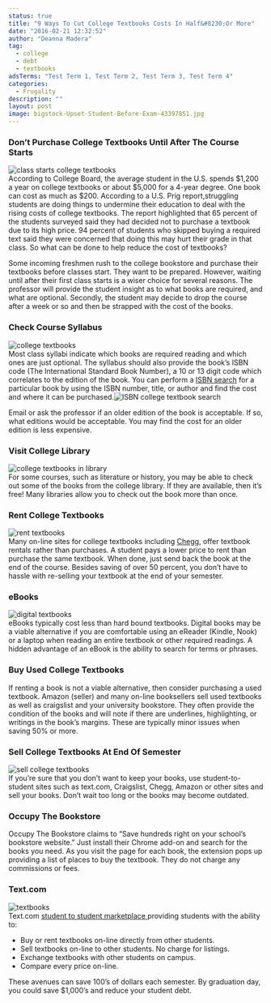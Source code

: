 ```yaml
---
status: true
title: "9 Ways To Cut College Textbooks Costs In Half&#8230;Or More"
date: "2016-02-21 12:32:52"
author: "Deanna Madera"
tag:
  - college
  - debt
  - textbooks
adsTerms: "Test Term 1, Test Term 2, Test Term 3, Test Term 4"
categories:
  - Frugality
description: ""
layout: post
image: bigstock-Upset-Student-Before-Exam-43397851.jpg
---
```


### Don’t Purchase College Textbooks Until After The Course Starts

![class starts college textbooks](/posts/bigstock-Students-In-Class-Paying-Atten-3917132.jpg)  
According to College Board, the average student in the U.S. spends $1,200 a year on college textbooks or about $5,000 for a 4-year degree. One book can cost as much as $200. According to a U.S. Prig report,struggling students are doing things to undermine their education to deal with the rising costs of college textbooks. The report highlighted that 65 percent of the students surveyed said they had decided not to purchase a textbook due to its high price. 94 percent of students who skipped buying a required text said they were concerned that doing this may hurt their grade in that class. So what can be done to help reduce the cost of textbooks?

Some incoming freshmen rush to the college bookstore and purchase their textbooks before classes start. They want to be prepared. However, waiting until after their first class starts is a wiser choice for several reasons. The professor will provide the student insight as to what books are required, and what are optional. Secondly, the student may decide to drop the course after a week or so and then be strapped with the cost of the books.

### Check Course Syllabus

![college textbooks](/posts/bigstock-Teacher-with-Course-Requiremen-81662462-951x1024.jpg)  
Most class syllabi indicate which books are required reading and which ones are just optional. The syllabus should also provide the book’s ISBN code (The International Standard Book Number), a 10 or 13 digit code which correlates to the edition of the book. You can perform a [ISBN search](https://www.isbnsearch.org/) for a particular book by using the ISBN number, title, or author and find the cost and where it can be purchased.![ISBN college textbook search](/posts/ISBN-lookup.jpg)

Email or ask the professor if an older edition of the book is acceptable. If so, what editions would be acceptable. You may find the cost for an older edition is less expensive.

### Visit College Library

![college textbooks in library](/posts/bigstock-people-knowledge-education-a-86349014.jpg)  
For some courses, such as literature or history, you may be able to check out some of the books from the college library. If they are available, then it’s free! Many libraries allow you to check out the book more than once.

### Rent College Textbooks

![rent textbooks](/posts/bigstock-Euphoric-Woman-Searching-Job-W-92315747.jpg)  
Many on-line sites for college textbooks including [Chegg](https://www.chegg.com/), offer textbook rentals rather than purchases. A student pays a lower price to rent than purchase the same textbook. When done, just send back the book at the end of the course. Besides saving of over 50 percent, you don’t have to hassle with re-selling your textbook at the end of your semester.

### eBooks

![digital textbooks](/posts/bigstock-E-learning-education-internet-89116919-1024x768.jpg)  
eBooks typically cost less than hard bound textbooks. Digital books may be a viable alternative if you are comfortable using an eReader (Kindle, Nook) or a laptop when reading an entire textbook or other required readings. A hidden advantage of an eBook is the ability to search for terms or phrases.

### Buy Used College Textbooks

If renting a book is not a viable alternative, then consider purchasing a used textbook. Amazon (seller) and many on-line booksellers sell used textbooks as well as craigslist and your university bookstore. They often provide the condition of the books and will note if there are underlines, highlighting, or writings in the book’s margins. These are typically minor issues when saving 50% or more.

### Sell College Textbooks At End Of Semester

![sell college textbooks](/posts/bigstock-Student-Books-82168352-865x1024.jpg)  
If you’re sure that you don’t want to keep your books, use student-to-student sites such as text.com, Craigslist, Chegg, Amazon or other sites and sell your books. Don’t wait too long or the books may become outdated.

### Occupy The Bookstore

Occupy The Bookstore claims to “Save hundreds right on your school’s bookstore website.” Just install their Chrome add-on and search for the books you need. As you visit the page for each book, the extension pops up providing a list of places to buy the textbook. They do not charge any commissions or fees.

### Text.com

![textbooks](/posts/textbooks-1-1024x396.jpg)  
Text.com [student to student marketplace ](https://texts.com/)providing students with the ability to:

- Buy or rent textbooks on-line directly from other students.
- Sell textbooks on-line to other students. No charge for listings.
- Exchange textbooks with other students on campus.
- Compare every price on-line.

These avenues can save 100’s of dollars each semester. By graduation day, you could save $1,000’s and reduce your student debt.
